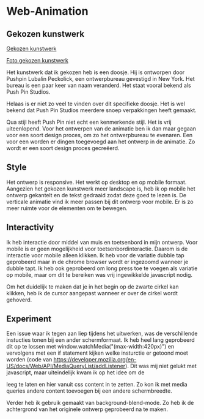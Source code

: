 # Web-Animation
## Gekozen kunstwerk
[Gekozen kunstwerk](https://designarchives.aiga.org/#/entries/Nitespots/_/detail/relevance/asc/0/7/12360/nitespots/1)

[Foto gekozen kunstwerk](https://github.com/BasvandenBrink98/Web-Animatie/blob/master/img/gekozen_kunstwerk.jpg)

Het kunstwerk dat ik gekozen heb is een doosje. Hij is ontworpen door Pushpin Lubalin Peckolick, een ontwerpbureau gevestigd in New York. Het bureau is een paar keer van naam veranderd. Het staat vooral bekend als Push Pin Studios.

Helaas is er niet zo veel te vinden over dit specifieke doosje. Het is wel bekend dat Push Pin Studios meerdere snoep verpakkingen heeft gemaakt.

Qua stijl heeft Push Pin niet echt een kenmerkende stijl. Het is vrij uiteenlopend. Voor het ontwerpen van de animatie ben ik dan maar gegaan voor een soort design proces, om zo het ontwerpbureau te evenaren. Een voor een worden er dingen toegevoegd aan het ontwerp in de animatie. Zo wordt er een soort design proces gecreëerd.

## Style
Het ontwerp is responsive. Het werkt op desktop en op mobile formaat. Aangezien het gekozen kunstwerk meer landscape is, heb ik op mobile het ontwerp gekantelt en de tekst gedraaid zodat deze goed te lezen is. De verticale animatie vind ik meer passen bij dit ontwerp voor mobile. Er is zo meer ruimte voor de elementen om te bewegen.

## Interactivity
Ik heb interactie door middel van muis en toetsenbord in mijn ontwerp. Voor mobile is er geen mogelijkheid voor toetsenbordinteractie. Daarom is de interactie voor mobile alleen klikken. Ik heb voor de variatie dubble tap geprobeerd maar in de chrome browser wordt er ingezoomd wanneer je dubble tapt. Ik heb ook geprobeerd om long press toe te voegen als variatie op mobile, maar om dit te bereiken was vrij ingewikkelde javascript nodig.

Om het duidelijk te maken dat je in het begin op de zwarte cirkel kan klikken, heb ik de cursor aangepast wanneer er over de cirkel wordt gehoverd.

## Experiment
Een issue waar ik tegen aan liep tijdens het uitwerken, was de verschillende instucties tonen bij een ander schermformaat. Ik heb heel lang geprobeerd dit op te lossen met window.watchMedia("(max-width:420px)") en vervolgens met een if statement kijken welke insturctie er getoond moet worden (code van https://developer.mozilla.org/en-US/docs/Web/API/MediaQueryList/addListener). Dit was mij niet gelukt met javascript, maar uiteindelijk kwam ik op het idee om de <p></p> leeg te laten en hier vanuit css content in te zetten. Zo kon ik met media queries andere content toevoegen bij een andere schermbreedte.

Verder heb ik gebruik gemaakt van background-blend-mode. Zo heb ik de achtergrond van het originele ontwerp geprobeerd na te maken.
